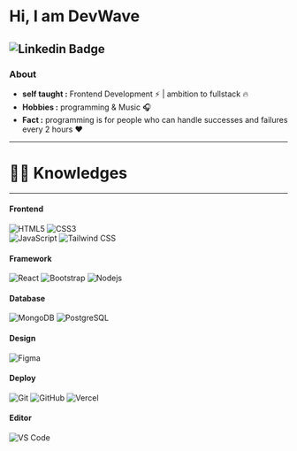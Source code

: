 # Hi, I am DevWave
![Linkedin Badge](https://img.shields.io/badge/LinkedIn-0A66C2?style=for-the-badge&logo=linkedin&link=https%3A%2F%2Fwww.linkedin.com%2Fin%2Framo-d%25C3%25B6ring-583ab618a%2F) 
---------------------------------------------------------------------------------------------------------------------------------------------------------------------------------
### About

-  **self taught :** Frontend Development :zap: | ambition to fullstack :fire:	
-  **Hobbies :** programming & Music :headphones:
-  **Fact :** programming is for people who can handle successes and failures every 2 hours :heart: 

---------------------------------------------------------------------------------------------------------------------------------------------------------------------------------

# :man_technologist: Knowledges
---------------------------------------------------------------------------------------------------------------------------------------------------------------------------------

#### Frontend

![HTML5](https://img.shields.io/badge/HTML5-E34F26?style=for-the-badge&logo=html5&labelColor=black)
![CSS3](https://img.shields.io/badge/CSS3-1572B6?style=for-the-badge&logo=css3&labelColor=black)<br>
![JavaScript](https://img.shields.io/badge/JavaScript-F7DF1E?style=for-the-badge&logo=javascript&labelColor=black)
![Tailwind CSS](https://img.shields.io/badge/Tailwind_CSS-06B6D4?style=for-the-badge&logo=tailwindcss&labelColor=black)

#### Framework
![React](https://img.shields.io/badge/React-61DAFB?style=for-the-badge&logo=react&labelColor=black)
![Bootstrap](https://img.shields.io/badge/Bootstrap-7952B3?style=for-the-badge&logo=bootstrap&labelColor=black)
![Nodejs](https://img.shields.io/badge/Node.js-339933?style=for-the-badge&logo=node.js&labelColor=black)

#### Database

![MongoDB](https://img.shields.io/badge/Mongo_DB-47A248?style=for-the-badge&logo=mongoDB&logoColor=white)
![PostgreSQL](https://img.shields.io/badge/PostgreSQL-4169E1?style=for-the-badge&logo=postgresql&logoColor=white&labelColor=black&link=https%3A%2F%2Fwww.linkedin.com%2Fin%2Framo-d%25C3%25B6ring-583ab618a%2F)

#### Design
![Figma](https://img.shields.io/badge/Figma-F24E1E?style=for-the-badge&logo=figma&logoColor=white)

#### Deploy

![Git](https://img.shields.io/badge/Git-F05032?style=for-the-badge&logo=git&labelColor=black)
![GitHub](https://img.shields.io/badge/GitHub-181717?style=for-the-badge&logo=github&labelColor=black)
![Vercel](https://img.shields.io/badge/Vercel-000000?style=for-the-badge&logo=vercel&labelColor=black)

#### Editor
![VS Code](https://img.shields.io/badge/VS_Code-007ACC?style=for-the-badge&logo=visualstudiocode&labelColor=black)
